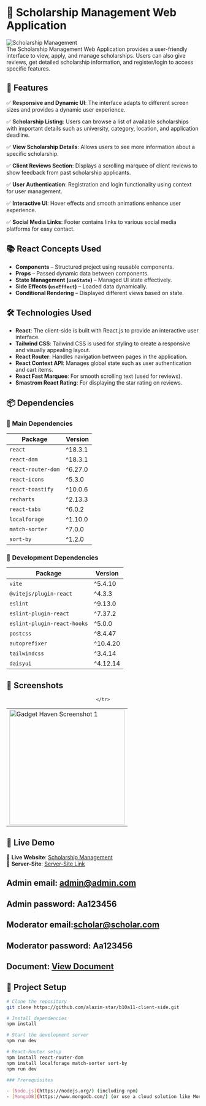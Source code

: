 
# 🚀 Scholarship Management Web Application

![Scholarship Management](https://i.ibb.co.com/LhsFBp5B/ac.jpg)  
The Scholarship Management Web Application provides a user-friendly interface to view, apply, and manage scholarships. Users can also give reviews, get detailed scholarship information, and register/login to access specific features.

## 📌 Features

✅ **Responsive and Dynamic UI**: The interface adapts to different screen sizes and provides a dynamic user experience.

✅ **Scholarship Listing**: Users can browse a list of available scholarships with important details such as university, category, location, and application deadline.

✅ **View Scholarship Details**: Allows users to see more information about a specific scholarship.

✅ **Client Reviews Section**: Displays a scrolling marquee of client reviews to show feedback from past scholarship applicants.

✅ **User Authentication**: Registration and login functionality using context for user management.

✅ **Interactive UI**: Hover effects and smooth animations enhance user experience.

✅ **Social Media Links**: Footer contains links to various social media platforms for easy contact.




## 📚 React Concepts Used

- **Components** – Structured project using reusable components.  
- **Props** – Passed dynamic data between components.  
- **State Management (`useState`)** – Managed UI state effectively.  
- **Side Effects (`useEffect`)** – Loaded data dynamically.  
- **Conditional Rendering** – Displayed different views based on state.  


## 🛠️ Technologies Used

- **React**: The client-side is built with React.js to provide an interactive user interface.
- **Tailwind CSS**: Tailwind CSS is used for styling to create a responsive and visually appealing layout.
- **React Router**: Handles navigation between pages in the application.
- **React Context API**: Manages global state such as user authentication and cart items.
- **React Fast Marquee**: For smooth scrolling text (used for reviews).
- **Smastrom React Rating**: For displaying the star rating on reviews.


## 📦 Dependencies

### 🔹 **Main Dependencies**
| Package            | Version  |
|--------------------|----------|
| `react`           | ^18.3.1  |
| `react-dom`       | ^18.3.1  |
| `react-router-dom` | ^6.27.0  |
| `react-icons`      | ^5.3.0   |
| `react-toastify`   | ^10.0.6  |
| `recharts`        | ^2.13.3  |
| `react-tabs`      | ^6.0.2   |
| `localforage`     | ^1.10.0  |
| `match-sorter`    | ^7.0.0   |
| `sort-by`         | ^1.2.0   |

### 🔹 **Development Dependencies**
| Package                  | Version  |
|--------------------------|----------|
| `vite`                   | ^5.4.10  |
| `@vitejs/plugin-react`   | ^4.3.3   |
| `eslint`                 | ^9.13.0  |
| `eslint-plugin-react`    | ^7.37.2  |
| `eslint-plugin-react-hooks` | ^5.0.0 |
| `postcss`                | ^8.4.47  |
| `autoprefixer`           | ^10.4.20 |
| `tailwindcss`            | ^3.4.14  |
| `daisyui`                | ^4.12.14 |




## 📸 Screenshots  

<div align="center">
  <table>
    <tr>
      <td><img src="https://i.ibb.co.com/8Lqs1k14/sd.jpg" width="300" alt="Gadget Haven Screenshot 1"></td>

    </tr>
  </table>
</div>


## 🚀 Live Demo

🔗 **Live Website**: [Scholarship Management](https://b10a12-client-side.web.app/)  
🔗 **Server-Site**: [Server-Site Link](https://b10a12-server-side-one.vercel.app/)  

## Admin email: admin@admin.com
## Admin password: Aa123456
## Moderator email:scholar@scholar.com
## Moderator password: Aa123456


## **Document**: [View Document](https://docs.google.com/document/d/1xenG5ny3o_UfoLKi_gt1O72HwqY6Nzbk6rzQ5DiaqHo/edit?tab=t.0)  

## 📂 Project Setup

```bash
# Clone the repository
git clone https://github.com/alazim-star/b10a11-client-side.git

# Install dependencies
npm install

# Start the development server
npm run dev

# React-Router setup
npm install react-router-dom
npm install localforage match-sorter sort-by
npm run dev

### Prerequisites

- [Node.js](https://nodejs.org/) (including npm)
- [MongoDB](https://www.mongodb.com/) (or use a cloud solution like MongoDB Atlas)









